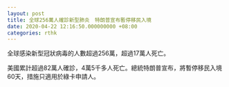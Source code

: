 ```yaml
---
layout: post
title: 全球256萬人確診新型肺炎　特朗普宣布暫停移民入境
date: 2020-04-22 12:16:50.000000000 +08:00
categories: rthk
---
```


全球感染新型冠狀病毒的人數超過256萬，超過17萬人死亡。

美國累計超過82萬人確診，4萬5千多人死亡。總統特朗普宣布，將暫停移民入境60天，措施只適用於綠卡申請人。
